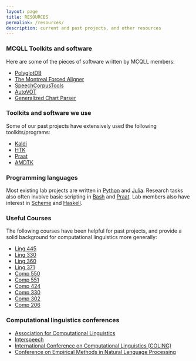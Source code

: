 ```yaml
---
layout: page
title: RESOURCES
permalink: /resources/
description: current and past projects, and other resources
---
```



### MCQLL Toolkits and software

Here are some of the pieces of software written by MCQLL members:

*   [PolyglotDB](http://polyglotdb.readthedocs.io/en/latest/)
*   [The Montreal Forced Aligner](https://montreal-forced-aligner.readthedocs.io/en/latest/)
*   [SpeechCorpusTools](http://speech-corpus-tools.readthedocs.io/en/latest/)
*   [AutoVOT](https://github.com/mlml/autovot)
*   [Generalized Chart Parser](https://arxiv.org/abs/1710.11301)


### Toolkits and software we use

Some of our past projects have extensively used the following toolkits/programs:

*   [Kaldi](http://kaldi-asr.org/)
*   [HTK](http://htk.eng.cam.ac.uk/)
*   [Praat](http://www.fon.hum.uva.nl/praat/)
*   [AMDTK](https://github.com/iondel/amdtk/wiki/How-To-Use)


### Programming languages

Most existing lab projects are written in [Python](https://www.python.org) and [Julia](https://julialang.org). Research tasks also often involve basic scripting in [Bash](https://www.gnu.org/software/bash/) and [Praat](http://www.fon.hum.uva.nl/praat/). Lab members also have interest in [Scheme](http://schemers.org) and [Haskell](https://www.haskell.org).


### Useful Courses

The following courses have been helpful for past projects, and provide a solid background for computational linguistics more generally:

*   [Ling 445](http://www.mcgill.ca/study/courses/ling-445)
*   [Ling 330](https://www.mcgill.ca/study/courses/ling-330)
*   [Ling 360](https://www.mcgill.ca/study/courses/ling-360)
*   [Ling 371](https://www.mcgill.ca/study/courses/ling-371)
*   [Comp 550](https://www.mcgill.ca/study/courses/comp-550)
*   [Comp 551](https://www.mcgill.ca/study/courses/comp-551)
*   [Comp 424](https://www.mcgill.ca/study/courses/comp-424)
*   [Comp 330](https://www.mcgill.ca/study/courses/comp-330)
*   [Comp 302](https://www.mcgill.ca/study/courses/comp-302)
*   [Comp 206](https://www.mcgill.ca/study/courses/comp-206)


### Computational linguistics conferences

*   [Association for Computational Linguistics](https://www.aclweb.org/)
*   [Interspeech](http://interspeech2018.org)
*   [International Conference on Computational Linguistics (COLING)](https://coling2018.org)
*   [Conference on Empirical Methods in Natural Language Processing](http://emnlp2018.org)
